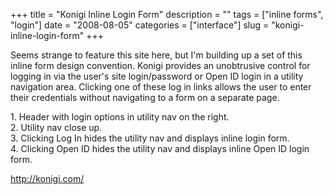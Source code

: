 +++
title = "Konigi Inline Login Form"
description = ""
tags = ["inline forms", "login"]
date = "2008-08-05"
categories = ["interface"]
slug = "konigi-inline-login-form"
+++


<p>Seems strange to feature this site here, but I'm building up a set of this inline form design convention. Konigi provides an unobtrusive control for logging in via the user's site login/password or Open ID login in a utility navigation area. Clicking one of these log in links allows the user to enter their credentials without navigating to a form on a separate page.</p>
<div id="screens-full" class="clear"><div class="caption">1. Header with login options in utility nav on the right.</div><div class="fullimg clear"><a href="http://media.konigi.com/interface/konigi-inline-login-1.png" class="group" rel="group" title="1. Header with login options in utility nav on the right."><img src="http://media.konigi.com/interface/konigi-inline-login-1.png" alt="" class="img-responsive"></a></div></div><div id="screens-full" class="clear"><div class="caption">2. Utility nav close up.</div><div class="fullimg clear"><a href="http://media.konigi.com/interface/konigi-inline-login-2.png" class="group" rel="group" title="2. Utility nav close up."><img src="http://media.konigi.com/interface/konigi-inline-login-2.png" alt="" class="img-responsive"></a></div></div><div id="screens-full" class="clear"><div class="caption">3. Clicking Log In hides the utility nav and displays inline login form.</div><div class="fullimg clear"><a href="http://media.konigi.com/interface/konigi-inline-login-3.png" class="group" rel="group" title="3. Clicking Log In hides the utility nav and displays inline login form."><img src="http://media.konigi.com/interface/konigi-inline-login-3.png" alt="" class="img-responsive"></a></div></div><div id="screens-full" class="clear"><div class="caption">4. Clicking Open ID hides the utility nav and displays inline Open ID login form.</div><div class="fullimg clear"><a href="http://media.konigi.com/interface/konigi-inline-login-4.png" class="group" rel="group" title="4. Clicking Open ID hides the utility nav and displays inline Open ID login form."><img src="http://media.konigi.com/interface/konigi-inline-login-4.png" alt="" class="img-responsive"></a></div></div>        
<p><a href="../index.html">http://konigi.com/</a></p>

